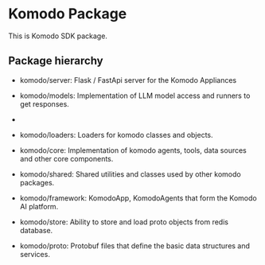 # Komodo Package

This is Komodo SDK package.

## Package hierarchy

- komodo/server: Flask / FastApi server for the Komodo Appliances
- komodo/models: Implementation of LLM model access and runners to get responses.
-
- komodo/loaders: Loaders for komodo classes and objects.
- komodo/core: Implementation of komodo agents, tools, data sources and other core components.
- komodo/shared: Shared utilities and classes used by other komodo packages.

- komodo/framework: KomodoApp, KomodoAgents that form the Komodo AI platform.
- komodo/store: Ability to store and load proto objects from redis database.
- komodo/proto: Protobuf files that define the basic data structures and services.


